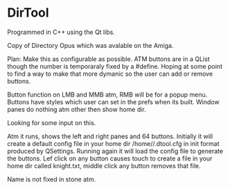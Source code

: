 # DirTool
Programmed in C++ using the Qt libs.

Copy of Directory Opus which was avalable on the Amiga.

Plan: Make this as configurable as possible. ATM buttons are in a QList though the number is
temporaraly fixed by a #define. Hoping at some point to find a way to make that more dymanic
so the user can add or remove buttons.

Button function on LMB and MMB atm, RMB will be for a popup menu. Buttons have styles which user
can set in the prefs when its built. Window panes do nothing atm other then show home dir.

Looking for some input on this.

Atm it runs, shows the left and right panes and 64 buttons. Initially it will create a default
config file in your home dir /home/<name>/.dtool.cfg in init format produced by QSettings. Running 
again it will load the config file to generate the buttons. Lef click on any button causes touch
to create a file in your home dir called knight.txt, middle click any button removes that file.

Name is not fixed in stone atm.
